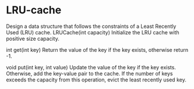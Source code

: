 # LRU-cache

Design a data structure that follows the constraints of a Least Recently Used (LRU) cache.
LRUCache(int capacity) Initialize the LRU cache with positive size capacity.

int get(int key) Return the value of the key if the key exists, otherwise return -1.

void put(int key, int value) Update the value of the key if the key exists. Otherwise, add the key-value pair to the cache. If the number of keys exceeds the capacity from this operation, evict the least recently used key.
